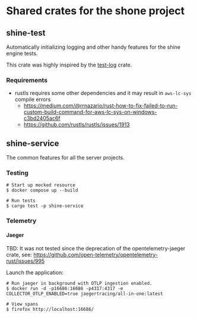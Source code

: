 # Shared crates for the shone project

## shine-test

Automatically initializing logging and other handy features for the shine engine tests.

This crate was highly inspired by the [test-log](https://crates.io/crates/test-log) crate.

### Requirements

- rustls requires some other dependencies and it may result in `aws-lc-sys` compile errors
  - <https://medium.com/@rrnazario/rust-how-to-fix-failed-to-run-custom-build-command-for-aws-lc-sys-on-windows-c3bd2405ac6f>
  - https://github.com/rustls/rustls/issues/1913

## shine-service

The common features for all the server projects.

### Testing

```shell
# Start up mocked resource
$ docker compose up --build

# Run tests
$ cargo test -p shine-service
```

### Telemetry

#### **Jaeger**

TBD: It was not tested since the deprecation of the opentelemetry-jaeger crate, see: <https://github.com/open-telemetry/opentelemetry-rust/issues/995>

Launch the application:
```shell
# Run jaeger in background with OTLP ingestion enabled.
$ docker run -d -p16686:16686 -p4317:4317 -e COLLECTOR_OTLP_ENABLED=true jaegertracing/all-in-one:latest

# View spans
$ firefox http://localhost:16686/
```